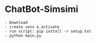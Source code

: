 # ChatBot-Simsimi
    - Download
    - create venv & activate
    - run script: pip install -r setup.txt
    - python main.py